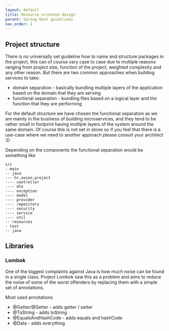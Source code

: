 ```yaml
---
layout: default
title: Resource oriented design
parent: Spring Boot guidelines
nav_order: 1
---
```


## Project structure

There is no universally set guideline how to name and structure packages in the project, 
this can of course vary case to case due to multiple reasons ranging from project size, function of the project, 
weighted complexity and any other reason. But there are two common approaches when building 
services to take:
- domain separation - basically bundling multiple layers of the application based on the domain 
that they are serving
- functional separation - bundling files based on a logical layer and the function that they are performing

For the default structure we have chosen the functional separation as we are mainly in the business of 
building microservices, and they tend to be rather small in footprint having multiple layers of the system 
around the same domain. Of course this is not set in stone so if you feel that there is a use-case where we 
need to another approach please consult your architect :D

Depending on the components the functional separation would be something like

```
src
- main
-- java
--- hr.axion.project
---- controller
---- dto
---- exception
---- model
---- provider
---- repository
---- security
---- service
---- util
-- resources
- test
-- java
```

## Libraries 

### Lombok
One of the biggest complaints against Java is how much noise can be found in a single class. Project Lombok saw this as a problem and aims to reduce the noise of some of the worst offenders by replacing them with a simple set of annotations.

Most used annotations
- @Getter/@Setter - adds getter / setter
- @ToString - adds toString 
- @EqualsAndHashCode - adds equals and hashCode
- @Data - adds everything